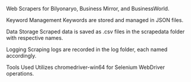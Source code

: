 Web Scrapers
for Bilyonaryo, Business Mirror, and BusinessWorld.

Keyword Management
Keywords are stored and managed in JSON files.

Data Storage
Scraped data is saved as .csv files in the scrapedata folder with respective names.

Logging
Scraping logs are recorded in the log folder, each named accordingly.

Tools Used
Utilizes chromedriver-win64 for Selenium WebDriver operations.
